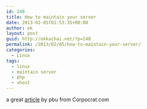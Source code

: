 ```yaml
---
id: 248
title: How to maintain your server
date: 2013-02-05T01:53:35+00:00
author: ek
layout: post
guid: http://ekkachai.net/?p=248
permalink: /2013/02/05/how-to-maintain-your-server/
categories:
  - Linux
tags:
  - linux
  - maintain server
  - php
  - vhost
---
```

a great <a href="http://corpocrat.com/2013/02/05/10-things-to-do-when-your-server-is-down/" target="_blank">article</a> by pbu from Corpocrat.com